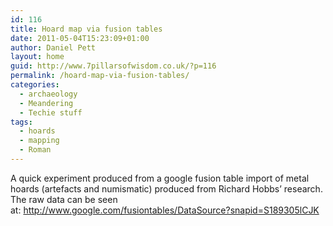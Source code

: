 ```yaml
---
id: 116
title: Hoard map via fusion tables
date: 2011-05-04T15:23:09+01:00
author: Daniel Pett
layout: home
guid: http://www.7pillarsofwisdom.co.uk/?p=116
permalink: /hoard-map-via-fusion-tables/
categories:
  - archaeology
  - Meandering
  - Techie stuff
tags:
  - hoards
  - mapping
  - Roman
---
```

A quick experiment produced from a google fusion table import of metal hoards (artefacts and numismatic) produced from Richard Hobbs&#8217; research. The raw data can be seen at: <http://www.google.com/fusiontables/DataSource?snapid=S189305lCJK>